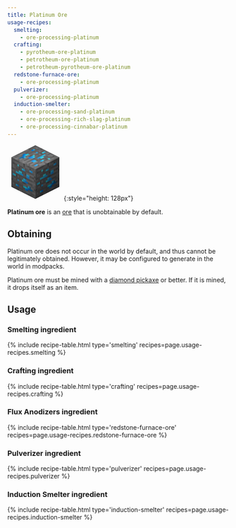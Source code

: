 ```yaml
---
title: Platinum Ore
usage-recipes:
  smelting:
    - ore-processing-platinum
  crafting:
    - pyrotheum-ore-platinum
    - petrotheum-ore-platinum
    - petrotheum-pyrotheum-ore-platinum
  redstone-furnace-ore:
    - ore-processing-platinum
  pulverizer:
    - ore-processing-platinum
  induction-smelter:
    - ore-processing-sand-platinum
    - ore-processing-rich-slag-platinum
    - ore-processing-cinnabar-platinum
---
```


![Platinum Ore](/assets/images/thermal-foundation/ore-platinum.png){:style="height: 128px"}


**Platinum ore** is an [ore](https://minecraft.gamepedia.com/Ore) that is
unobtainable by default.


Obtaining
---------
Platinum ore does not occur in the world by default, and thus cannot be
legitimately obtained. However, it may be configured to generate in the world in
modpacks.

Platinum ore must be mined with a [diamond
pickaxe](https://minecraft.gamepedia.com/Pickaxe) or better. If it is mined, it
drops itself as an item.


Usage
-----

### Smelting ingredient
{% include recipe-table.html type='smelting' recipes=page.usage-recipes.smelting %}

### Crafting ingredient
{% include recipe-table.html type='crafting' recipes=page.usage-recipes.crafting %}

### Flux Anodizers ingredient
{% include recipe-table.html type='redstone-furnace-ore' recipes=page.usage-recipes.redstone-furnace-ore %}

### Pulverizer ingredient
{% include recipe-table.html type='pulverizer' recipes=page.usage-recipes.pulverizer %}

### Induction Smelter ingredient
{% include recipe-table.html type='induction-smelter' recipes=page.usage-recipes.induction-smelter %}

